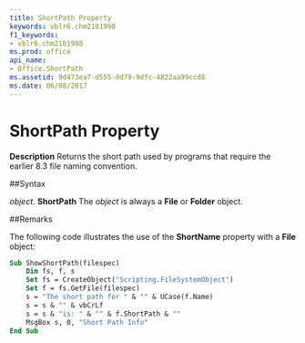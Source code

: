```yaml
---
title: ShortPath Property
keywords: vblr6.chm2181998
f1_keywords:
- vblr6.chm2181998
ms.prod: office
api_name:
- Office.ShortPath
ms.assetid: 9d473ea7-d555-0d79-9dfc-4822aa99ccd8
ms.date: 06/08/2017
---
```



# ShortPath Property



 **Description**
Returns the short path used by programs that require the earlier 8.3 file naming convention.

##Syntax

_object_. **ShortPath**
The  _object_ is always a **File** or **Folder** object.

##Remarks

The following code illustrates the use of the  **ShortName** property with a **File** object:



```vb
Sub ShowShortPath(filespec)
    Dim fs, f, s
    Set fs = CreateObject("Scripting.FileSystemObject")
    Set f = fs.GetFile(filespec)
    s = "The short path for " & "" & UCase(f.Name)
    s = s & "" & vbCrLf
    s = s & "is: " & "" & f.ShortPath & ""
    MsgBox s, 0, "Short Path Info"
End Sub
```


